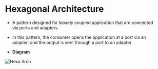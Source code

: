 # Hexagonal Architecture

  * A pattern designed for loosely coupled application that are connected via ports and
    adapters.

  * In this pattern, the consumer opens the application at a port via an adapter, and the
    output is sent through a port to an adapter

  * **Diagram**

![Hexa Arch]("grpc/assets/HexaArch.png")
